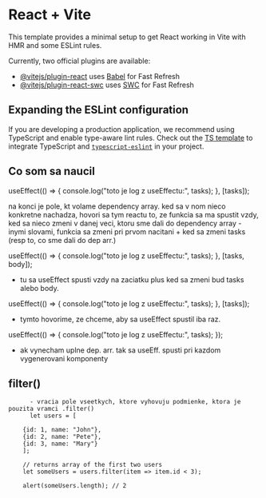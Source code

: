 # React + Vite

This template provides a minimal setup to get React working in Vite with HMR and some ESLint rules.

Currently, two official plugins are available:

- [@vitejs/plugin-react](https://github.com/vitejs/vite-plugin-react/blob/main/packages/plugin-react/README.md) uses [Babel](https://babeljs.io/) for Fast Refresh
- [@vitejs/plugin-react-swc](https://github.com/vitejs/vite-plugin-react-swc) uses [SWC](https://swc.rs/) for Fast Refresh

## Expanding the ESLint configuration

If you are developing a production application, we recommend using TypeScript and enable type-aware lint rules. Check out the [TS template](https://github.com/vitejs/vite/tree/main/packages/create-vite/template-react-ts) to integrate TypeScript and [`typescript-eslint`](https://typescript-eslint.io) in your project.

## Co som sa naucil

useEffect(() => {
console.log("toto je log z useEffectu:", tasks);
}, [tasks]);

na konci je pole, kt volame dependency array.
ked sa v nom nieco konkretne nachadza, hovori sa tym reactu to, ze funkcia sa ma spustit vzdy, ked sa nieco zmeni v danej veci, ktoru sme dali do dependency array - inymi slovami, funkcia sa zmeni pri prvom nacitani + ked sa zmeni tasks (resp to, co sme dali do dep arr.)

useEffect(() => {
console.log("toto je log z useEffectu:", tasks);
}, [tasks, body]);

- tu sa useEffect spusti vzdy na zaciatku plus ked sa zmeni bud tasks alebo body.

useEffect(() => {
console.log("toto je log z useEffectu:", tasks);
}, [tasks]);

- tymto hovorime, ze chceme, aby sa useEffect spustil iba raz.

useEffect(() => {
console.log("toto je log z useEffectu:", tasks);
});

- ak vynecham uplne dep. arr. tak sa useEff. spusti pri kazdom vygenerovani komponenty

## filter()

          - vracia pole vseetkych, ktore vyhovuju podmienke, ktora je pouzita vramci .filter()
          let users = [

        {id: 1, name: "John"},
        {id: 2, name: "Pete"},
        {id: 3, name: "Mary"}
        ];

        // returns array of the first two users
        let someUsers = users.filter(item => item.id < 3);

        alert(someUsers.length); // 2
